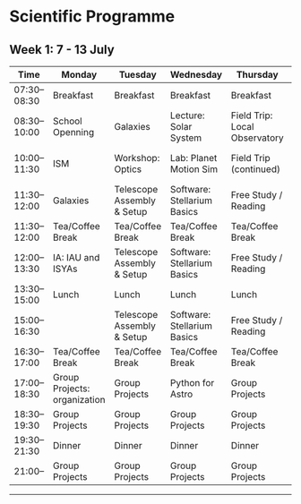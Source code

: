 # Scientific Programme

## Week 1: 7 - 13 July

| Time       | Monday              | Tuesday                      | Wednesday                   | Thursday                          | Friday                          | Saturday                  | Sunday                          |
|------------|---------------------|------------------------------|-----------------------------|-----------------------------------|---------------------------------|---------------------------------|---------------------------------|
| 07:30–08:30 | Breakfast | Breakfast         | Breakfast    | Breakfast    | Breakfast          | Breakfast |Breakfast |
| 08:30–10:00 | School Openning  | Galaxies       | Lecture: Solar System       | Field Trip: Local Observatory     | Review Session & Q&A            | | |
| 10:00–11:30 | ISM | Workshop: Optics        | Lab: Planet Motion Sim       | Field Trip (continued)            | Guest Talk: Careers in Astronomy|| |
| 11:30–12:00 | Galaxies  | Telescope Assembly & Setup | Software: Stellarium Basics | Free Study / Reading              | Group Project Brainstorming     || |
| 11:30–12:00 | Tea/Coffee Break  | Tea/Coffee Break |Tea/Coffee Break | Tea/Coffee Break             | Tea/Coffee Break     || |
| 12:00–13:30 | IA: IAU and ISYAs  | Telescope Assembly & Setup | Software: Stellarium Basics | Free Study / Reading              | Group Project Brainstorming     || |
| 13:30–15:00 | Lunch | Lunch | Lunch| Lunch            | Lunch    |Lunch | Lunch|| |
| 15:00–16:30 |  | Telescope Assembly & Setup | Software: Stellarium Basics | Free Study / Reading              | Group Project Brainstorming     || |
| 16:30–17:00 | Tea/Coffee Break | Tea/Coffee Break | Tea/Coffee Break | Tea/Coffee Break              | Tea/Coffee Break     || |
| 17:00–18:30 | Group Projects: organization  | Group Projects | Python for Astro |Group Projects         | Group Projects     || |
| 18:30–19:30 | Group Projects  | Group Projects | Group Projects | Group Projects              | Group Projects     || |
| 19:30–21:30 | Dinner    | Dinner    | Dinner    | Dinner    | Dinner    | Dinner    | Dinner    || |
| 21:00– | Group Projects  | Group Projects | Group Projects | Group Projects            | Group Projects     |

---